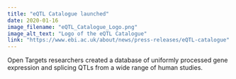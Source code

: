 ```yaml
---
title: "eQTL Catalogue launched"
date: 2020-01-16
image_filename: "eQTL_Catalogue_Logo.png"
image_alt_text: "Logo of the eQTL Catalogue"
link: "https://www.ebi.ac.uk/about/news/press-releases/eQTL-catalogue"
---
```

Open Targets researchers created a database of uniformly processed gene expression and splicing QTLs from a wide range of human studies.
